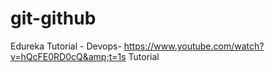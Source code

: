 # git-github
Edureka Tutorial - Devops- https://www.youtube.com/watch?v=hQcFE0RD0cQ&amp;t=1s
Tutorial
